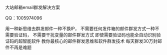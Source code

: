 大站邮箱email群发解决方案

QQ：1005974096

用一种新思维去群发邮件一种不换IP，
不需要任何发件箱的邮件群发方式一种不需要验证码，
不需要干扰变量的邮件群发方式
即使需要验证码也能全自动识别验证码的超智能软件
教你最核心的邮件群发思维和软件群发技术
每天群发30万封邮件不再是难题

